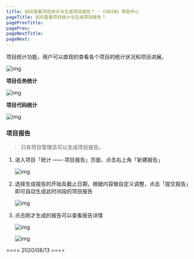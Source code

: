 ```yaml
---
title: 如何查看项目统计与生成项目报告？ - CODING 帮助中心
pageTitle: 如何查看项目统计与生成项目报告？
pagePrevTitle: 
pagePrev: 
pageNextTitle: 
pageNext: 
---
```


项目统计功能，用户可以直观的查看各个项目的统计状况和项目进展。

![img](https://dn-coding-net-production-pp.codehub.cn/b16b8b13-41e5-43a3-ba1f-a437a0405369.jpg)

**项目任务统计**

![img](https://dn-coding-net-production-pp.codehub.cn/c7b28f12-b7e0-4ee2-8e25-9b9df800f56a.jpg)

**项目代码统计**

![img](https://dn-coding-net-production-pp.codehub.cn/1751d89f-f856-49b8-b347-0ae7252d5119.jpg)

### 项目报告

> 只有项目管理员可以生成项目报告。

1. 进入项目「统计 —— 项目报告」页面，点击右上角「新建报告」

   ![img](https://dn-coding-net-production-pp.codehub.cn/8b67e671-f0b5-4377-a24d-c854ef838ea0.jpg)

2. 选择生成报告的开始及截止日期，根据内容做自定义调整，点击「提交报告」即可自动生成此时间段的项目报告

   ![img](https://dn-coding-net-production-pp.codehub.cn/b8cf53b3-f93e-458c-985a-711143dc5506.jpg)

3. 点击刚才生成的报告可以查看报告详情

   ![img](https://dn-coding-net-production-pp.codehub.cn/f000787f-3fa6-4d08-a3ad-c2030a26b582.jpg)

   ![img](https://dn-coding-net-production-pp.codehub.cn/a23df9f2-509d-4aca-9907-5213b0430e74.jpg)

==== 2020/08/13 ====
